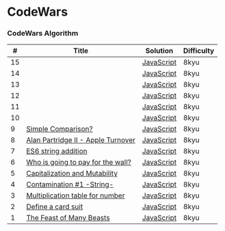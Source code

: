 # CodeWars

### CodeWars Algorithm

| #   | Title                                                                                                        | Solution                                                | Difficulty |
| --- | ------------------------------------------------------------------------------------------------------------ | ------------------------------------------------------- | ---------- |
| 15  | []()                                                                                                         | [JavaScript](./8kyu/string/hardest/.js)                 | 8kyu       |
| 14  | []()                                                                                                         | [JavaScript](./8kyu/string/hardest/.js)                 | 8kyu       |
| 13  | []()                                                                                                         | [JavaScript](./8kyu/string/hardest/.js)                 | 8kyu       |
| 12  | []()                                                                                                         | [JavaScript](./8kyu/string/hardest/.js)                 | 8kyu       |
| 11  | []()                                                                                                         | [JavaScript](./8kyu/string/hardest/.js)                 | 8kyu       |
| 10  | []()                                                                                                         | [JavaScript](./8kyu/string/hardest/.js)                 | 8kyu       |
| 9   | [Simple Comparison?](https://www.codewars.com/kata/57f6ecdfcca6e045d2001207/train/javascript)                | [JavaScript](./8kyu/string/hardest/9.add.js)            | 8kyu       |
| 8   | [Alan Partridge II - Apple Turnover](https://www.codewars.com/kata/580a094553bd9ec5d800007d/javascript)      | [JavaScript](./8kyu/string/hardest/8.apple.js)          | 8kyu       |
| 7   | [ES6 string addition](https://www.codewars.com/kata/582e4c3406e37fcc770001ad/train/javascript)               | [JavaScript](./8kyu/string/hardest/7.joinStrings.js)    | 8kyu       |
| 6   | [Who is going to pay for the wall?](https://www.codewars.com/kata/58bf9bd943fadb2a980000a7/train/javascript) | [JavaScript](./8kyu/string/hardest/6.whoIsPaying.js)    | 8kyu       |
| 5   | [Capitalization and Mutability](https://www.codewars.com/kata/595970246c9b8fa0a8000086)                      | [JavaScript](./8kyu/string/hardest/5.capitalizeWord.js) | 8kyu       |
| 4   | [Contamination #1 -String-](https://www.codewars.com/kata/596fba44963025c878000039/train/javascript)         | [JavaScript](./8kyu/string/hardest/4.contamination.js)  | 8kyu       |
| 3   | [Multiplication table for number](https://www.codewars.com/kata/5a2fd38b55519ed98f0000ce/train/javascript)   | [JavaScript](./8kyu/string/hardest/3.multiTable.js)     | 8kyu       |
| 2   | [Define a card suit](https://www.codewars.com/kata/5a360620f28b82a711000047/train/javascript)                | [JavaScript](./8kyu/string/hardest/2.defineSuit.js)     | 8kyu       |
| 1   | [The Feast of Many Beasts](https://www.codewars.com/kata/5aa736a455f906981800360d/train/javascript)          | [JavaScript](./8kyu/string/hardest/1.feast.js)          | 8kyu       |
